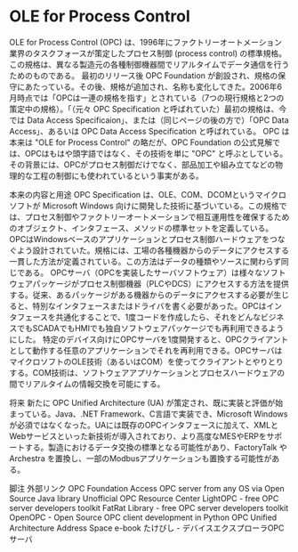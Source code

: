 # OLE for Process Control

OLE for Process Control (OPC) は、1996年にファクトリーオートメーション業界のタスクフォースが策定したプロセス制御 (process control) の標準規格。この規格は、異なる製造元の各種制御機器間でリアルタイムでデータ通信を行うためのものである。
最初のリリース後 OPC Foundation が創設され、規格の保守にあたっている。その後、規格が追加され、名称も変化してきた。2006年6月時点では「OPCは一連の規格を指す」とされている（7つの現行規格と2つの策定中の規格）。「（元々 OPC Specification と呼ばれていた）最初の規格は、今では Data Access Specificaion」、または（同じページの後の方で）「OPC Data Access」、あるいは OPC Data Access Specification と呼ばれている。
OPC は本来は "OLE for Process Control" の略だが、OPC Foundation の公式見解では、OPCはもはや頭字語ではなく、その技術を単に "OPC" と呼ぶとしている。その背景には、OPCがプロセス制御だけでなく、部品加工や組み立てなどの物理的な工程の制御にも使われているという事実がある。

本来の内容と用途
OPC Specification は、OLE、COM、DCOMというマイクロソフトが Microsoft Windows 向けに開発した技術に基づいている。この規格では、プロセス制御やファクトリーオートメーションで相互運用性を確保するためのオブジェクト、インタフェース、メソッドの標準セットを定義している。
OPCはWindowsベースのアプリケーションとプロセス制御ハードウェアをつなぐよう設計されていた。規格には、工場の各種機器からのデータにアクセスする一貫した方法が定義されている。この方法はデータの種類やソースに関わらず同じである。
OPCサーバ（OPCを実装したサーバソフトウェア）は様々なソフトウェアパッケージがプロセス制御機器（PLCやDCS）にアクセスする方法を提供する。従来、あるパッケージがある機器からのデータにアクセスする必要が生じると、特別なインタフェースまたはドライバを書く必要があった。OPCはインタフェースを共通化することで、1度コードを作成したら、それをどんなビジネスでもSCADAでもHMIでも独自ソフトウェアパッケージでも再利用できるようにした。
特定のデバイス向けにOPCサーバを1度開発すると、OPCクライアントとして動作する任意のアプリケーションでそれを再利用できる。OPCサーバはマイクロソフトのOLE技術（あるいはCOM）を使ってクライアントとやりとりする。COM技術は、ソフトウェアアプリケーションとプロセスハードウェアの間でリアルタイムの情報交換を可能にする。

将来
新たに OPC Unified Architecture (UA) が策定され、既に実装と評価が始まっている。Java、.NET Framework、C言語で実装でき、Microsoft Windows が必須ではなくなった。UAには既存のOPCインタフェースに加えて、XMLとWebサービスといった新技術が導入されており、より高度なMESやERPをサポートする。製造におけるデータ交換の標準となる可能性があり、FactoryTalk や Archestra を置換し、一部のModbusアプリケーションも置換する可能性がある。

脚注
外部リンク
OPC Foundation
Access OPC server from any OS via Open Source Java library
Unofficial OPC Resource Center
LightOPC - free OPC server developers toolkit
FatRat Library - free OPC server developers toolkit
OpenOPC - Open Source OPC client development in Python
OPC Unified Architecture Address Space e-book
たけびし - デバイスエクスプローラOPCサーバ